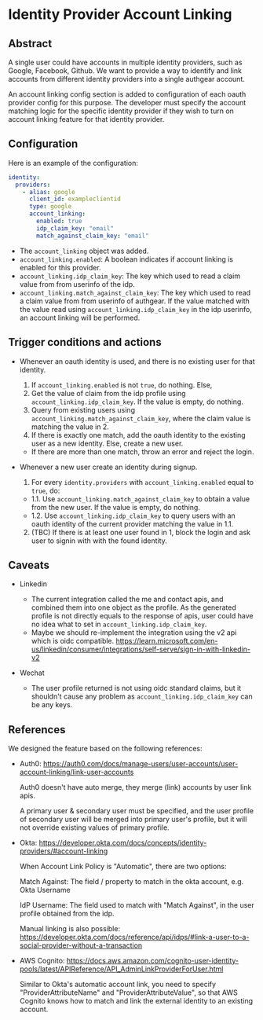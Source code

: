 # Identity Provider Account Linking

## Abstract

A single user could have accounts in multiple identity providers, such as Google, Facebook, Github. We want to provide a way to identify and link accounts from different identity providers into a single authgear account.

An account linking config section is added to configuration of each oauth provider config for this purpose. The developer must specify the account matching logic for the specific identity provider if they wish to turn on account linking feature for that identity provider.

## Configuration

Here is an example of the configuration:

```yaml
identity:
  providers:
    - alias: google
      client_id: exampleclientid
      type: google
      account_linking:
        enabled: true
        idp_claim_key: "email"
        match_against_claim_key: "email"
```

- The `account_linking` object was added.
- `account_linking.enabled`: A boolean indicates if account linking is enabled for this provider.
- `account_linking.idp_claim_key`: The key which used to read a claim value from from userinfo of the idp.
- `account_linking.match_against_claim_key`: The key which used to read a claim value from from userinfo of authgear. If the value matched with the value read using `account_linking.idp_claim_key` in the idp userinfo, an account linking will be performed.

## Trigger conditions and actions

- Whenever an oauth identity is used, and there is no existing user for that identity.

  1. If `account_linking.enabled` is not `true`, do nothing. Else,
  2. Get the value of claim from the idp profile using `account_linking.idp_claim_key`. If the value is empty, do nothing.
  3. Query from existing users using `account_linking.match_against_claim_key`, where the claim value is matching the value in 2.
  4. If there is exactly one match, add the oauth identity to the existing user as a new identity. Else, create a new user.

  - If there are more than one match, throw an error and reject the login.

- Whenever a new user create an identity during signup.
  1. For every `identity.providers` with `account_linking.enabled` equal to `true`, do:
  - 1.1. Use `account_linking.match_against_claim_key` to obtain a value from the new user. If the value is empty, do nothing.
  - 1.2. Use `account_linking.idp_claim_key` to query users with an oauth identity of the current provider matching the value in 1.1.
  2. (TBC) If there is at least one user found in 1, block the login and ask user to signin with with the found identity.

## Caveats

- Linkedin

  - The current integration called the me and contact apis, and combined them into one object as the profile. As the generated profile is not directly equals to the response of apis, user could have no idea what to set in `account_linking.idp_claim_key`.
  - Maybe we should re-implement the integration using the v2 api which is oidc compatible. https://learn.microsoft.com/en-us/linkedin/consumer/integrations/self-serve/sign-in-with-linkedin-v2

- Wechat
  - The user profile returned is not using oidc standard claims, but it shouldn't cause any problem as `account_linking.idp_claim_key` can be any keys.

## References

We designed the feature based on the following references:

- Auth0: https://auth0.com/docs/manage-users/user-accounts/user-account-linking/link-user-accounts

  Auth0 doesn't have auto merge, they merge (link) accounts by user link apis.

  A primary user & secondary user must be specified, and the user profile of secondary user will be merged into primary user's profile, but it will not override existing values of primary profile.

- Okta: https://developer.okta.com/docs/concepts/identity-providers/#account-linking

  When Account Link Policy is "Automatic", there are two options:

  Match Against: The field / property to match in the okta account, e.g. Okta Username

  IdP Username: The field used to match with "Match Against", in the user profile obtained from the idp.

  Manual linking is also possible: https://developer.okta.com/docs/reference/api/idps/#link-a-user-to-a-social-provider-without-a-transaction

- AWS Cognito: https://docs.aws.amazon.com/cognito-user-identity-pools/latest/APIReference/API_AdminLinkProviderForUser.html

  Similar to Okta's automatic account link, you need to specify "ProviderAttributeName" and "ProviderAttributeValue", so that AWS Cognito knows how to match and link the external identity to an existing account.
